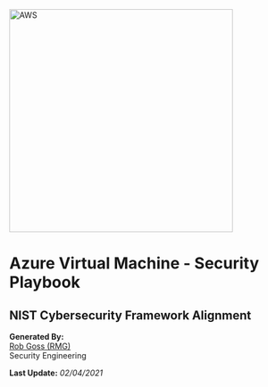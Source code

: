 <img src="https://upload.wikimedia.org/wikipedia/commons/a/a8/Microsoft_Azure_Logo.svg" alt="AWS" width="400"/>

# Azure Virtual Machine - Security Playbook <!-- omit in toc -->

## NIST Cybersecurity Framework Alignment <!-- omit in toc -->

**Generated By:**  
[Rob Goss (RMG)](https://cgweb3/profile/RMG)
<br>
Security Engineering

**Last Update:** *02/04/2021*
